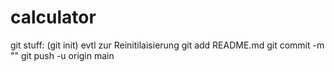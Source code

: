 # calculator

git stuff:
(git init) evtl zur Reinitilaisierung
git add README.md
git commit -m ""
git push -u origin main